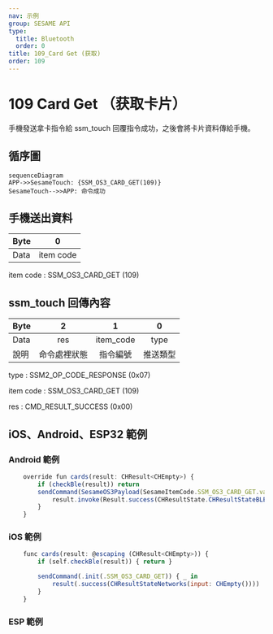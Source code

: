 ```yaml
---
nav: 示例
group: SESAME API
type:
  title: Bluetooth
  order: 0
title: 109_Card Get (获取)
order: 109
---
```


# 109 Card Get （获取卡片）

手機發送拿卡指令給 ssm_touch 回覆指令成功，之後會將卡片資料傳給手機。

## 循序圖

```mermaid
sequenceDiagram
APP->>SesameTouch: {SSM_OS3_CARD_GET(109)}
SesameTouch-->>APP: 命令成功
```

## 手機送出資料

| Byte |     0     |
| ---- | :-------: |
| Data | item code |

item code : SSM_OS3_CARD_GET (109)

## ssm_touch 回傳內容

| Byte |      2       |     1     |    0     |
| ---- | :----------: | :-------: | :------: |
| Data |     res      | item_code |   type   |
| 說明 | 命令處裡狀態 | 指令編號  | 推送類型 |

type : SSM2_OP_CODE_RESPONSE (0x07)

item code : SSM_OS3_CARD_GET (109)

res : CMD_RESULT_SUCCESS (0x00)

## iOS、Android、ESP32 範例
 

### Android 範例

```jsx | pure
    override fun cards(result: CHResult<CHEmpty>) {
        if (checkBle(result)) return
        sendCommand(SesameOS3Payload(SesameItemCode.SSM_OS3_CARD_GET.value, byteArrayOf())) { res ->
            result.invoke(Result.success(CHResultState.CHResultStateBLE(CHEmpty())))
        }
    }
```

### iOS 範例

```jsx | pure
    func cards(result: @escaping (CHResult<CHEmpty>)) {
        if (self.checkBle(result)) { return }

        sendCommand(.init(.SSM_OS3_CARD_GET)) { _ in
            result(.success(CHResultStateNetworks(input: CHEmpty())))
        }
    }
```

### ESP 範例

```jsx | pure

``` 

